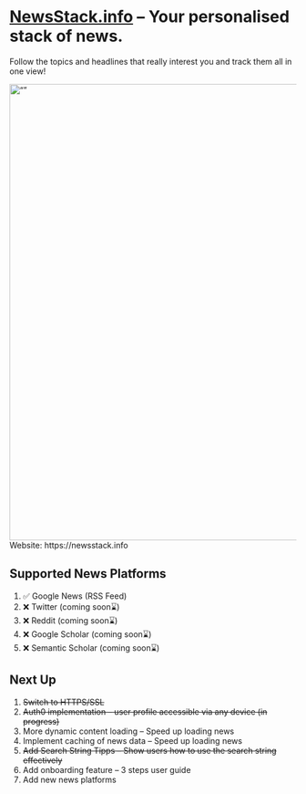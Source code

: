 # [NewsStack.info](https://newsstack.info) – Your personalised stack of news.


Follow the topics and headlines that really interest you and track them all in one view!


<img src="https://user-images.githubusercontent.com/62531877/236419810-759bcbeb-db18-4507-bbf5-f1be7f1e5514.png" alt= “” width="800px" href="https://newsstack.info">
Website: https://newsstack.info

## Supported News Platforms

1. ✅ Google News (RSS Feed)
2. ❌ Twitter (coming soon⌛️)
3. ❌ Reddit (coming soon⌛️)
4. ❌ Google Scholar (coming soon⌛️)
5. ❌ Semantic Scholar (coming soon⌛️)

## Next Up

1. ~~Switch to HTTPS/SSL~~
2. ~~Auth0 implementation – user profile accessible via any device (in progress)~~
3. More dynamic content loading – Speed up loading news
4. Implement caching of news data – Speed up loading news 
5. ~~Add Search String Tipps – Show users how to use the search string effectively~~
6. Add onboarding feature – 3 steps user guide
7. Add new news platforms

